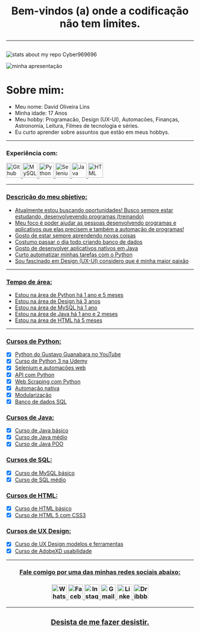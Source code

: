 <h1 align="center"
    <p>
Bem-vindos (a) onde a codificação não tem limites.
   </p><hr>
</h1>

![stats about my repo Cyber969696](https://github-readme-stats.vercel.app/api?username=cyber969696&show_icons=true&theme=radical)

![minha apresentação](https://img.shields.io/static/v1?label=SOBRE-MIM&message=GITHUB&color=<COLOR>&style=<STYLE>&logo=<LOGO>)

# Sobre mim:
- Meu nome: David Oliveira Lins
- Minha idade: 17 Anos
- Meu hobby: Programacão, Design (UX-UI), Automacões, Finanças, Astronomia, Leitura, Filmes de tecnologia e séries.
- Eu curto aprender sobre assuntos que estão em meus hobbys.
<hr>

### Experiência com:
<a href="https://github.com/cyber969696" target="_blank"/> <img src="https://cdn.icon-icons.com/icons2/936/PNG/512/github-logo_icon-icons.com_73546.png" alt="Github" width="40" heigth="40"/>
<a href="https://www.oficinadanet.com.br/artigo/2227/mysql_-_o_que_e" target="_blank"/> <img src="https://cdn-icons-png.flaticon.com/512/919/919836.png" alt="MySQL" width="40" height="40"/>
<a href="https://www.python.org/" target="_blank"/> <img src="https://cdn.icon-icons.com/icons2/112/PNG/512/python_18894.png" alt="Python" width="40" heigth="40"/>
<a href="https://pypi.org/project/selenium/" target="_blank"/> <img src="https://icon-library.com/images/selenium-icon/selenium-icon-12.jpg" alt="Selenium" width="40" heigth="40"/>
<a href="https://www.java.com/pt-BR/download/help/whatis_java.html" target="_blank"/> <img src="https://logospng.org/download/java/logo-java-2048.png" alt="Java" width="40" heigth="40"/>
<a href="https://www.homehost.com.br/blog/tutoriais/o-que-e-html/" target="_blank"/> <img src="https://image.flaticon.com/icons/png/512/919/919827.png" alt="HTML" width="40" heigth="40"/>

<hr>

### Descrição do meu objetivo:
- Atualmente estou buscando oportunidades! Busco sempre estar estudando, desenvolvevendo programas (treinando)
- Meu foco é poder ajudar as pessoas desenvolvendo programas e aplicativos que elas precisem e também a automação de programas!
- Gosto de estar sempre aprendendo novas coisas
- Costumo passar o dia todo criando banco de dados
- Gosto de desenvolver aplicativos nativos em Java
- Curto automatizar minhas tarefas com o Python
- Sou fascinado em Design (UX-UI) considero que é minha maior paixão
<hr>

### Tempo de área:
- Estou na área de Python há 1 ano e 5 meses
- Estou na área de Design há 3 anos
- Estou na área de MySQL há 1 ano
- Estou na área de Java há 1 ano e 2 meses
- Estou na área de HTML há 5 meses
<hr>

### Cursos de Python:

- [x] Python do Gustavo Guanabara no YouTube
- [x] Curso de Python 3 na Udemy
- [x] Selenium e automacões web
- [x] API com Python
- [x] Web Scraping com Python
- [x] Automação nativa
- [x] Modularização
- [x] Banco de dados SQL

### Cursos de Java:

- [x] Curso de Java básico
- [x] Curso de Java médio
- [x] Curso de Java POO

### Cursos de SQL:

- [x] Curso de MySQL básico
- [x] Curso de SQL médio

### Cursos de HTML:

- [x] Curso de HTML básico
- [x] Curso de HTML 5 com CSS3

### Cursos de UX Design:

- [x] Curso de UX Design modelos e ferramentas
- [x] Curso de AdobeXD usabilidade

<hr>
<h3 align="center">
    <p><u> Fale comigo por uma das minhas redes sociais abaixo: </u></p>
</h3>

<h3 align="center"/>
<a href="https://wa.me/5511959723596" target="_blank"> <img src="https://image.flaticon.com/icons/png/512/1384/1384055.png" alt="Whatsapp" width="40" heigth="40"/>
<a href="https://www.facebook.com/david.oliveiralins.948/" target="_blank"> <img src="https://image.flaticon.com/icons/png/512/733/733547.png" alt="Facebook" width="40" heigth="40"/>
<a href="https://www.instagram.com/hate_me_blood/" target="_blank"> <img src="https://image.flaticon.com/icons/png/512/174/174855.png" alt="Instagram" width="40" heigth="40"/>
<a href="https://mail.google.com/mail/u/0/" target="_blank"> <img src="https://image.flaticon.com/icons/png/512/281/281769.png" alt="Gmail" width="40" heigth="40"/>
<a href="https://www.linkedin.com/in/david-oliveira-lins-06ab7a1a7/" target="_blank"> <img src="https://image.flaticon.com/icons/png/512/174/174857.png" alt="Linkedin" width="40" heigth="40"/>
<a href="https://dribbble.com/dededav8" target="_blank"> <img src="https://w7.pngwing.com/pngs/826/884/png-transparent-dribbble-logo-graphic-design-design-web-design-user-interface-design-photography-thumbnail.png" alt="Dribbble" width="40" heigth="40"/>
<hr>
<h3 align="center">
    <p><u> Desista de me fazer desistir. </u></p>
</h3>
